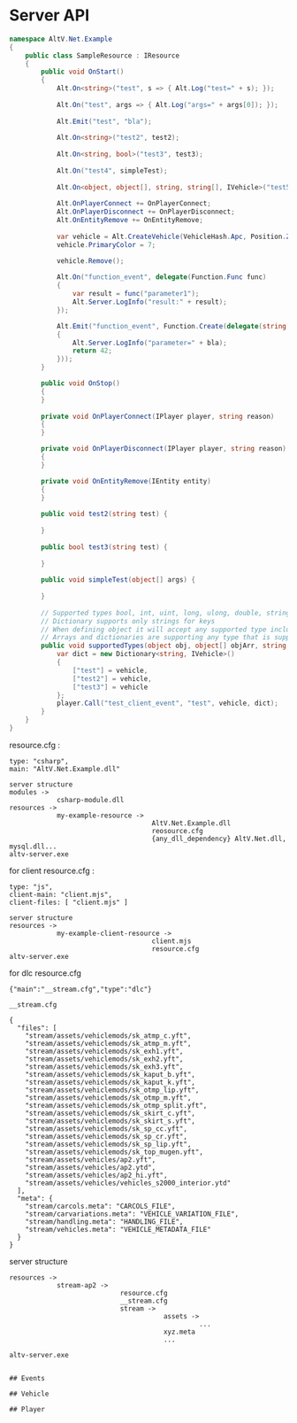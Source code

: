 # Server API

```csharp
namespace AltV.Net.Example
{
    public class SampleResource : IResource
    {
        public void OnStart()
        {
            Alt.On<string>("test", s => { Alt.Log("test=" + s); });
            
            Alt.On("test", args => { Alt.Log("args=" + args[0]); });
            
            Alt.Emit("test", "bla");
            
            Alt.On<string>("test2", test2);
            
            Alt.On<string, bool>("test3", test3);
            
            Alt.On("test4", simpleTest);
            
            Alt.On<object, object[], string, string[], IVehicle>("test5", supportedTypes);
            
            Alt.OnPlayerConnect += OnPlayerConnect;
            Alt.OnPlayerDisconnect += OnPlayerDisconnect;
            Alt.OnEntityRemove += OnEntityRemove;
            
            var vehicle = Alt.CreateVehicle(VehicleHash.Apc, Position.Zero, float.MinValue);
            vehicle.PrimaryColor = 7;

            vehicle.Remove();
            
            Alt.On("function_event", delegate(Function.Func func)
            {
                var result = func("parameter1");
                Alt.Server.LogInfo("result:" + result);
            });

            Alt.Emit("function_event", Function.Create(delegate(string bla)
            {
                Alt.Server.LogInfo("parameter=" + bla);
                return 42;
            }));
        }

        public void OnStop()
        {
        }
        
        private void OnPlayerConnect(IPlayer player, string reason)
        {
        }

        private void OnPlayerDisconnect(IPlayer player, string reason)
        {
        }

        private void OnEntityRemove(IEntity entity)
        {
        }
        
        public void test2(string test) {
            
        }
        
        public bool test3(string test) {
            
        }
        
        public void simpleTest(object[] args) {
        
        }
        
        // Supported types bool, int, uint, long, ulong, double, string, IVehicle, IPlayer, IBlip, {supported_type}[], Dictionary<string, {supported_type}>
        // Dictionary supports only strings for keys
        // When defining object it will accept any supported type including dictionary and arrays
        // Arrays and dictionaries are supporting any type that is supported, an array could create another array that could create another array ect.
        public void supportedTypes(object obj, object[] objArr, string str, string[] strArray, IVehicle vehicle, IPlayer player) {
            var dict = new Dictionary<string, IVehicle>()
            {
                ["test"] = vehicle,
                ["test2"] = vehicle,
                ["test3"] = vehicle
            };
            player.Call("test_client_event", "test", vehicle, dict);
        }
    }
}
```

resource.cfg :
```
type: "csharp",
main: "AltV.Net.Example.dll"
```
```
server structure
modules -> 
            csharp-module.dll
resources ->
            my-example-resource ->
                                    AltV.Net.Example.dll
                                    reosource.cfg
                                    {any_dll_dependency} AltV.Net.dll, mysql.dll...
altv-server.exe
```

for client resource.cfg :
```
type: "js",
client-main: "client.mjs",
client-files: [ "client.mjs" ]
```
```
server structure
resources ->
            my-example-client-resource ->
                                    client.mjs
                                    resource.cfg
altv-server.exe
```

for dlc resource.cfg
```
{"main":"__stream.cfg","type":"dlc"}
```

```__stream.cfg```
```
{
  "files": [
    "stream/assets/vehiclemods/sk_atmp_c.yft",
    "stream/assets/vehiclemods/sk_atmp_m.yft",
    "stream/assets/vehiclemods/sk_exh1.yft",
    "stream/assets/vehiclemods/sk_exh2.yft",
    "stream/assets/vehiclemods/sk_exh3.yft",
    "stream/assets/vehiclemods/sk_kaput_b.yft",
    "stream/assets/vehiclemods/sk_kaput_k.yft",
    "stream/assets/vehiclemods/sk_otmp_lip.yft",
    "stream/assets/vehiclemods/sk_otmp_m.yft",
    "stream/assets/vehiclemods/sk_otmp_split.yft",
    "stream/assets/vehiclemods/sk_skirt_c.yft",
    "stream/assets/vehiclemods/sk_skirt_s.yft",
    "stream/assets/vehiclemods/sk_sp_cc.yft",
    "stream/assets/vehiclemods/sk_sp_cr.yft",
    "stream/assets/vehiclemods/sk_sp_lip.yft",
    "stream/assets/vehiclemods/sk_top_mugen.yft",
    "stream/assets/vehicles/ap2.yft",
    "stream/assets/vehicles/ap2.ytd",
    "stream/assets/vehicles/ap2_hi.yft",
    "stream/assets/vehicles/vehicles_s2000_interior.ytd"
  ],
  "meta": {
    "stream/carcols.meta": "CARCOLS_FILE",
    "stream/carvariations.meta": "VEHICLE_VARIATION_FILE",
    "stream/handling.meta": "HANDLING_FILE",
    "stream/vehicles.meta": "VEHICLE_METADATA_FILE"
  }
}
```

server structure
```
resources -> 
            stream-ap2 ->
                            resource.cfg
                            __stream.cfg
                            stream ->
                                       assets -> 
                                                ...
                                       xyz.meta
                                       ...
            
altv-server.exe


## Events

## Vehicle

## Player

